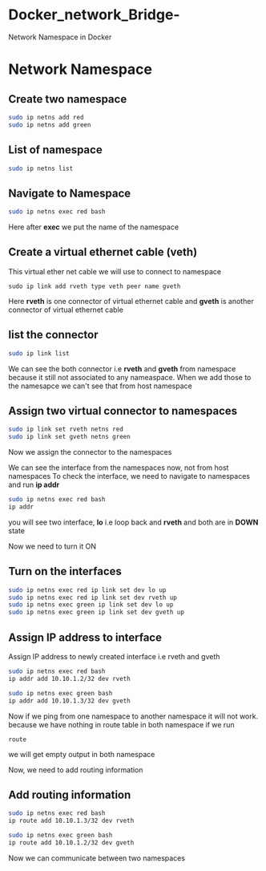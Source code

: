 # Docker_network_Bridge-
Network Namespace in Docker 
# Network Namespace

## Create two namespace
```bash
sudo ip netns add red
sudo ip netns add green
```
## List of namespace
```bash
sudo ip netns list
```
## Navigate to Namespace
```bash
sudo ip netns exec red bash
```
Here after **exec** we put the name of the namespace

## Create a virtual ethernet cable (veth)
This virtual ether net cable we will use to connect to namespace
```
sudo ip link add rveth type veth peer name gveth
```
Here **rveth** is one connector of virtual ethernet cable and **gveth** is another connector of virtual ethernet cable

## list the connector
```bash
sudo ip link list
```
We can see the both connector i.e **rveth** and **gveth** from namespace because it still not associated to any nameaspace. When we add those to the namesapce we can't see that from host namespace

## Assign two virtual connector to namespaces
```bash
sudo ip link set rveth netns red
sudo ip link set gveth netns green
```

Now we assign the connector to the namespaces

We can see the interface from the namespaces now, not from host namespaces
To check the interface, we need to navigate to namespaces and run **ip addr**

```bash
sudo ip netns exec red bash
ip addr
```
you will see two interface, **lo** i.e loop back and **rveth** and both are in **DOWN** state

Now we need to turn it ON

## Turn on the interfaces
```bash
sudo ip netns exec red ip link set dev lo up
sudo ip netns exec red ip link set dev rveth up
sudo ip netns exec green ip link set dev lo up
sudo ip netns exec green ip link set dev gveth up
```

## Assign IP address to interface
Assign IP address to newly created interface i.e rveth and gveth
```bash
sudo ip netns exec red bash
ip addr add 10.10.1.2/32 dev rveth

sudo ip netns exec green bash
ip addr add 10.10.1.3/32 dev gveth
```

Now if we ping from one namespace to another namespace it will not work. because we have nothing in route table in both namespace
if we run 
``` 
route
```
we will get empty output in both namespace

Now, we need to add routing information

## Add routing information
```bash
sudo ip netns exec red bash
ip route add 10.10.1.3/32 dev rveth

sudo ip netns exec green bash
ip route add 10.10.1.2/32 dev gveth
```

Now we can communicate between two namespaces

